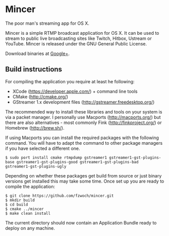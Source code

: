 Mincer
======

The poor man's streaming app for OS X.

Mincer is a simple RTMP broadcast application for OS X. It can be used to stream to public live broadcasting sites like Twitch, Hitbox, Ustream or YouTube. Mincer is released under the GNU General Public License.

Download binaries at <a href="https://plus.google.com/106302080469674598966" rel="publisher">Google+</a>.

Build instructions
------------------

For compiling the application you require at least he following:

* XCode (https://developer.apple.com/) + command line tools
* CMake (http://cmake.org/)
* GStreamer 1.x development files (http://gstreamer.freedesktop.org/)

The recommended way to install these libraries and tools on your system is via a packet manager. I personally use Macports (http://macports.org/) but there are also alternatives - most commonly Fink (http://finkproject.org/) or Homebrew (http://brew.sh/).

If using Macports you can install the required packages with the following command. You will have to adapt the command to other package managers if you have selected a different one.

    $ sudo port install cmake rtmpdump gstreamer1 gstreamer1-gst-plugins-base gstreamer1-gst-plugins-good gstreamer1-gst-plugins-bad gstreamer1-gst-plugins-ugly

Depending on whether these packages get build from source or just binary versions get installed this may take some time. Once set up you are ready to compile the application:

    $ git clone https://github.com/fzwoch/mincer.git
    $ mkdir build
    $ cd build
    $ cmake ../mincer
    $ make clean install

The current directory should now contain an Application Bundle ready to deploy on any machine.
